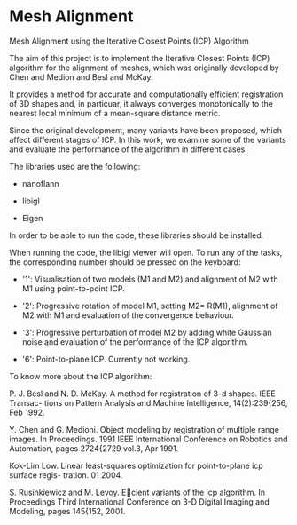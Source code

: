 # Mesh Alignment
Mesh Alignment using the Iterative Closest Points (ICP) Algorithm

The aim of this project is to implement the Iterative Closest Points (ICP) algorithm for the alignment of meshes, which was originally developed by Chen and Medion and Besl and McKay.

It provides a method for accurate and computationally efficient registration of 3D shapes and, in particuar, it always converges monotonically to the nearest local minimum of a mean-square distance metric. 

Since the original development, many variants have been proposed, which affect different stages of ICP. In this work, we examine some of the variants and evaluate the performance of the algorithm in different cases.

The libraries used are the following:

- nanoflann

- libigl

- Eigen

In order to be able to run the code, these libraries should be installed.

When running the code, the libigl viewer will open. To run any of the tasks, the corresponding number should be pressed on the keyboard:

- '1': Visualisation of two models (M1 and M2) and alignment of M2 with M1 using point-to-point ICP. 

- '2': Progressive rotation of model M1, setting M2= R(M1), alignment of M2 with M1 and evaluation of the convergence behaviour. 

- '3': Progressive perturbation of model M2 by adding white Gaussian noise and evaluation of the performance of the ICP algorithm.

- '6': Point-to-plane ICP. Currently not working.

To know more about the ICP algorithm:

P. J. Besl and N. D. McKay. A method for registration of 3-d shapes. IEEE Transac-
tions on Pattern Analysis and Machine Intelligence, 14(2):239{256, Feb 1992.

Y. Chen and G. Medioni. Object modeling by registration of multiple range images. In
Proceedings. 1991 IEEE International Conference on Robotics and Automation, pages
2724{2729 vol.3, Apr 1991.

Kok-Lim Low. Linear least-squares optimization for point-to-plane icp surface regis-
tration. 01 2004.

S. Rusinkiewicz and M. Levoy. Ecient variants of the icp algorithm. In Proceedings
Third International Conference on 3-D Digital Imaging and Modeling, pages 145{152,
2001.
